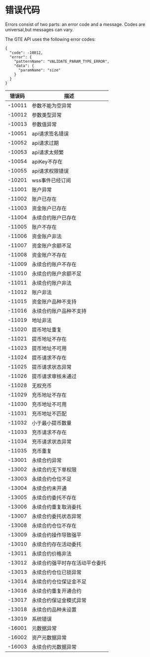 # 错误代码

<aside class="notice">
Errors consist of two parts: an error code and a message.
Codes are universal,but messages can vary.
</aside>

The GTE API uses the following error codes:

```sell
{
  "code": -10012,
  "error": {
    "patternName": "VALIDATE_PARAM_TYPE_ERROR",
    "data": {
      "paramName": "size"
    }
  }
}
```

错误码 | 描述
---------- | -------
-10011 | 参数不能为空异常
-10012 | 参数类型异常
-10013 | 参数值异常
-10051 | api请求签名错误
-10052 | api请求过期
-10053 | api请求太频繁
-10054 | apiKey不存在
-10055 | api请求权限错误
-10201 | wss事件已经订阅
-11001 | 账户异常
-11002 | 账户已存在
-11003 | 资金账户已存在
-11004 | 永续合约账户已存在
-11005 | 账户不存在
-11006 | 资金账户非法
-11007 | 资金账户余额不足
-11008 | 资金账户不存在
-11009 | 永续合约账户不存在
-11010 | 永续合约账户余额不足
-11011 | 永续合约账户非法
-11012 | 账户非法
-11015 | 资金账户品种不支持
-11016 | 永续合约账户品种不支持
-11019 | 地址非法
-11020 | 提币地址重复
-11021 | 提币地址不存在
-11023 | 提币地址不可用
-11024 | 提币请求不存在
-11025 | 提币请求状态异常
-11026 | 提币请求审核未通过
-11028 | 无权充币
-11029 | 充币地址不存在
-11030 | 充币地址不可用
-11031 | 充币地址不匹配
-11032 | 小于最小提币数量
-11033 | 充币请求不存在
-11034 | 充币请求状态异常
-11035 | 充币重复
-13001 | 永续合约异常
-13002 | 永续合约无下单权限
-13003 | 永续合约仓位不足
-13004 | 永续合约未开通
-13005 | 永续合约委托不存在
-13006 | 永续合约重复取消委托
-13007 | 永续合约委托状态异常
-13008 | 永续合约仓位不存在
-13009 | 永续合约操作导致强平
-13010 | 永续合约存在活动委托
-13011 | 永续合约价格非法
-13012 | 永续合约强平时存在活动平仓委托
-13013 | 永续合约仓位已锁异常
-13014 | 永续合约仓位保证金不足
-13016 | 永续合约重复开通合约
-13017 | 永续合约保证金模式异常
-13018 | 永续合约品种未设置
-13019 | 系统错误
-16001 | 元数据异常
-16002 | 资产元数据异常
-16003 | 永续合约元数据异常


